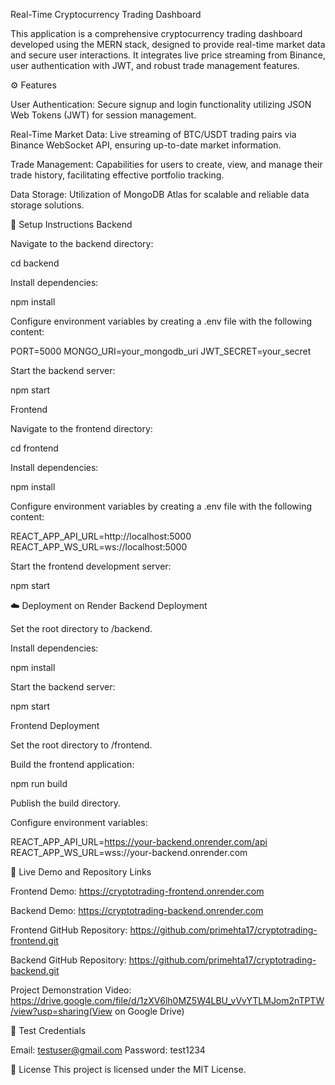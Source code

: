 Real-Time Cryptocurrency Trading Dashboard

This application is a comprehensive cryptocurrency trading dashboard developed using the MERN stack, designed to provide real-time market data and secure user interactions. It integrates live price streaming from Binance, user authentication with JWT, and robust trade management features.

⚙️ Features

User Authentication: Secure signup and login functionality utilizing JSON Web Tokens (JWT) for session management.

Real-Time Market Data: Live streaming of BTC/USDT trading pairs via Binance WebSocket API, ensuring up-to-date market information.

Trade Management: Capabilities for users to create, view, and manage their trade history, facilitating effective portfolio tracking.

Data Storage: Utilization of MongoDB Atlas for scalable and reliable data storage solutions.

🚀 Setup Instructions
Backend

Navigate to the backend directory:

cd backend


Install dependencies:

npm install


Configure environment variables by creating a .env file with the following content:

PORT=5000
MONGO_URI=your_mongodb_uri
JWT_SECRET=your_secret


Start the backend server:

npm start

Frontend

Navigate to the frontend directory:

cd frontend


Install dependencies:

npm install


Configure environment variables by creating a .env file with the following content:

REACT_APP_API_URL=http://localhost:5000
REACT_APP_WS_URL=ws://localhost:5000


Start the frontend development server:

npm start

☁️ Deployment on Render
Backend Deployment

Set the root directory to /backend.

Install dependencies:

npm install


Start the backend server:

npm start

Frontend Deployment

Set the root directory to /frontend.

Build the frontend application:

npm run build


Publish the build directory.

Configure environment variables:

REACT_APP_API_URL=https://your-backend.onrender.com/api
REACT_APP_WS_URL=wss://your-backend.onrender.com

🔗 Live Demo and Repository Links

Frontend Demo: https://cryptotrading-frontend.onrender.com

Backend Demo: https://cryptotrading-backend.onrender.com

Frontend GitHub Repository: https://github.com/primehta17/cryptotrading-frontend.git

Backend GitHub Repository: https://github.com/primehta17/cryptotrading-backend.git

Project Demonstration Video: https://drive.google.com/file/d/1zXV6lh0MZ5W4LBU_vVvYTLMJom2nTPTW/view?usp=sharing(View on Google Drive)

🔐 Test Credentials

Email: testuser@gmail.com
Password: test1234

📄 License
This project is licensed under the MIT License.